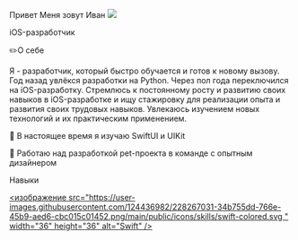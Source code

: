 Привет Меня зовут Иван ![](https://user-images.githubusercontent.com/18350557/176309783-0785949b-9127-417c-8b55-ab5a4333674e.gif)

iOS-разработчик 

✏️О себе

Я - разработчик, который быстро обучается и готов к новому вызову. 
Год назад увлёкся разработки на Python. Через пол года переключился на iOS-разработку. 
Стремлюсь к постоянному росту и развитию своих навыков в iOS-разработке и ищу стажировку для реализации опыта и развития своих трудовых навыков. 
Увлекаюсь изучением новых технологий и их практическим применением. 

🧠 В настоящее время я изучаю SwiftUI и UIKit

🚀 Работаю над разработкой pet-проекта в команде с опытным дизайнером

Навыки

<p align="left"> <a href="https://developer.apple.com/swift /" target="_blank" rel="noreferrer"><изображение src="https://user-images.githubusercontent.com/124436982/228267031-34b755dd-766e-45b9-aed6-cbc015c01452.png/main/public/icons/skills/swift-colored.svg " width="36" height="36" alt="Swift" /></a> </p>


